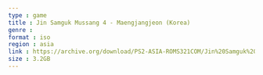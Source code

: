 ```yaml
---
type : game
title : Jin Samguk Mussang 4 - Maengjangjeon (Korea)
genre : 
format : iso
region : asia
link : https://archive.org/download/PS2-ASIA-ROMS321COM/Jin%20Samguk%20Mussang%204%20-%20Maengjangjeon%20%28Korea%29.7z
size : 3.2GB
---
```

